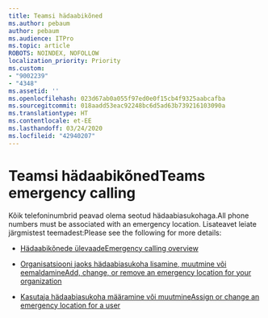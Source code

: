 ```yaml
---
title: Teamsi hädaabikõned
ms.author: pebaum
author: pebaum
ms.audience: ITPro
ms.topic: article
ROBOTS: NOINDEX, NOFOLLOW
localization_priority: Priority
ms.custom:
- "9002239"
- "4348"
ms.assetid: ''
ms.openlocfilehash: 023d67ab0a055f97ed0e0f15cb4f9325aabcafba
ms.sourcegitcommit: 018aadd53eac92248bc6d5ad63b739216103090a
ms.translationtype: HT
ms.contentlocale: et-EE
ms.lasthandoff: 03/24/2020
ms.locfileid: "42940207"
---
```

# <a name="teams-emergency-calling"></a><span data-ttu-id="de622-102">Teamsi hädaabikõned</span><span class="sxs-lookup"><span data-stu-id="de622-102">Teams emergency calling</span></span>

<span data-ttu-id="de622-103">Kõik telefoninumbrid peavad olema seotud hädaabiasukohaga.</span><span class="sxs-lookup"><span data-stu-id="de622-103">All phone numbers must be associated with an emergency location.</span></span> <span data-ttu-id="de622-104">Lisateavet leiate järgmistest teemadest:</span><span class="sxs-lookup"><span data-stu-id="de622-104">Please see the following for more details:</span></span>

- [<span data-ttu-id="de622-105">Hädaabikõnede ülevaade</span><span class="sxs-lookup"><span data-stu-id="de622-105">Emergency calling overview</span></span>](https://docs.microsoft.com/MicrosoftTeams/what-are-emergency-locations-addresses-and-call-routing)

- [<span data-ttu-id="de622-106">Organisatsiooni jaoks hädaabiasukoha lisamine, muutmine või eemaldamine</span><span class="sxs-lookup"><span data-stu-id="de622-106">Add, change, or remove an emergency location for your organization</span></span>](https://docs.microsoft.com/MicrosoftTeams/add-change-remove-emergency-location-organization)

- [<span data-ttu-id="de622-107">Kasutaja hädaabiasukoha määramine või muutmine</span><span class="sxs-lookup"><span data-stu-id="de622-107">Assign or change an emergency location for a user</span></span>](https://docs.microsoft.com/MicrosoftTeams/assign-change-emergency-location-user)
